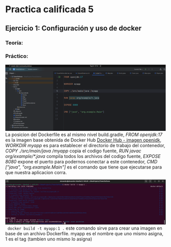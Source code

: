 # Practica calificada 5
## Ejercicio 1: Configuración y uso de docker
### Teoría:
### Práctico:
![Img1](Image/PC5Img1.png)  
La posicion del Dockerfile es al mismo nivel build.gradle, _FROM openjdk:17_ es la imagen base obtenida de Docker Hub [Docker Hub - imagen openjdk](https://hub.docker.com/_/openjdk), _WORKDIR myapp_ es para establecer el directorio de trabajo del contenedor, _COPY ./src/main/java /myapp_ copia el codigo fuente, _RUN javac org/example/*.java_ compila todos los archivos del codigo fuente, _EXPOSE 8080_ expone el puerto para podernos conectar a este contenedor, _CMD ["java", "org.example.Main"]_ es el comando que tiene que ejecutarse para que nuestra aplicacion corra.  

![Img2](Image/PC5Img2.png)  
``` docker build -t myapp:1 .``` este comando sirve para crear una imagen en base de un archivo Dockerfile. myapp es el nombre que uno mismo asigna, 1 es el tag (tambien uno mismo lo asigna)

